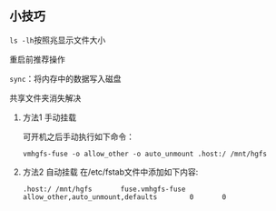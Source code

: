 ## 小技巧

`ls -lh`按照兆显示文件大小



重启前推荐操作

`sync`：将内存中的数据写入磁盘





共享文件夹消失解决

1. 方法1 手动挂载 

   可开机之后手动执行如下命令：

   ```cobol
   vmhgfs-fuse -o allow_other -o auto_unmount .host:/ /mnt/hgfs
   ```

2. 方法2 自动挂载
   在/etc/fstab文件中添加如下内容:

   ```
   .host:/ /mnt/hgfs       fuse.vmhgfs-fuse        allow_other,auto_unmount,defaults        0       0
   ```

   